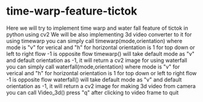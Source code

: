 # time-warp-feature-tictok
Here we will try to implement time warp and water fall feature of tictok in python using cv2 
We will be also implementing 3d video converter to it
for using timewarp you can simply call timewarp(mode,orientation) where mode is "v" for verical and "h" for horizontal orientation is 1 for top down or left to right flow -1 is opposite flow
timewarp() will take default mode as "v" and default orientation as -1, it will return a cv2 image
for using waterfall you can simply call waterfall(mode,orientation) where mode is "v" for verical and "h" for horizontal orientation is 1 for top down or left to right flow -1 is opposite flow
waterfall() will take default mode as "v" and default orientation as -1, it will return a cv2 image
for making 3d video from camera you can call Video_3d() 
press "q" after clicking to video frame to quit




